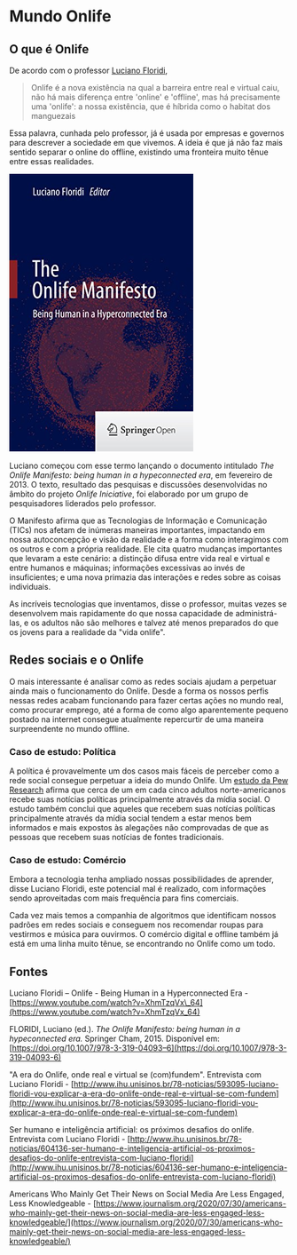 # Mundo Onlife

## O que é Onlife

De acordo com o professor [Luciano Floridi](https://en.wikipedia.org/wiki/Luciano_Floridi),

> Onlife é a nova existência na qual a barreira entre real e virtual caiu, não há mais diferença entre 'online' e 'offline', mas há precisamente uma 'onlife': a nossa existência, que é híbrida como o habitat dos manguezais

Essa palavra, cunhada pelo professor, já é usada por empresas e governos para descrever a sociedade em que vivemos. A ideia é que já não faz mais sentido separar o online do offline, existindo uma fronteira muito tênue entre essas realidades.

![Documento The Online Manifesto](../.gitbook/assets/image.png)

Luciano começou com esse termo lançando o documento intitulado _The Onlife Manifesto: being human in a hypeconnected era_, em fevereiro de 2013. O texto, resultado das pesquisas e discussões desenvolvidas no âmbito do projeto _Onlife Iniciative_, foi elaborado por um grupo de pesquisadores liderados pelo professor.

O Manifesto afirma que as Tecnologias de Informação e Comunicação \(TICs\) nos afetam de inúmeras maneiras importantes, impactando em nossa autoconcepção e visão da realidade e a forma como interagimos com os outros e com a própria realidade. Ele cita quatro mudanças importantes que levaram a este cenário: a distinção difusa entre vida real e virtual e entre humanos e máquinas; informações excessivas ao invés de insuficientes; e uma nova primazia das interações e redes sobre as coisas individuais.

As incríveis tecnologias que inventamos, disse o professor, muitas vezes se desenvolvem mais rapidamente do que nossa capacidade de administrá-las, e os adultos não são melhores e talvez até menos preparados do que os jovens para a realidade da "vida onlife".

## Redes sociais e o Onlife

O mais interessante é analisar como as redes sociais ajudam a perpetuar ainda mais o funcionamento do Onlife. Desde a forma os nossos perfis nessas redes acabam funcionando para fazer certas ações no mundo real, como procurar emprego, até a forma de como algo aparentemente pequeno postado na internet consegue atualmente repercurtir de uma maneira surpreendente no mundo offline. 

### Caso de estudo: Política

A política é provavelmente um dos casos mais fáceis de perceber como a rede social consegue perpetuar a ideia do mundo Onlife. Um [estudo da Pew Research](https://www.journalism.org/2020/07/30/americans-who-mainly-get-their-news-on-social-media-are-less-engaged-less-knowledgeable/) afirma que cerca de um em cada cinco adultos norte-americanos recebe suas notícias políticas principalmente através da mídia social. O estudo também conclui que aqueles que recebem suas notícias políticas principalmente através da mídia social tendem a estar menos bem informados e mais expostos às alegações não comprovadas de que as pessoas que recebem suas notícias de fontes tradicionais.

### Caso de estudo: Comércio

Embora a tecnologia tenha ampliado nossas possibilidades de aprender, disse Luciano Floridi, este potencial mal é realizado, com informações sendo aproveitadas com mais frequência para fins comerciais.

Cada vez mais temos a companhia de algoritmos que identificam nossos padrões em redes sociais e conseguem nos recomendar roupas para vestirmos e música para ouvirmos. O comércio digital e offline também já está em uma linha muito tênue, se encontrando no Onlife como um todo.

## Fontes

Luciano Floridi – Onlife - Being Human in a Hyperconnected Era - [https://www.youtube.com/watch?v=XhmTzqVx\_64](https://www.youtube.com/watch?v=XhmTzqVx_64)

FLORIDI, Luciano \(ed.\). _The Onlife Manifesto: being human in a hypeconnected era._ Springer Cham, 2015. Disponível em: [https://doi.org/10.1007/978-3-319-04093–6](https://doi.org/10.1007/978-3-319-04093-6)

"A era do Onlife, onde real e virtual se \(com\)fundem". Entrevista com Luciano Floridi - [http://www.ihu.unisinos.br/78-noticias/593095-luciano-floridi-vou-explicar-a-era-do-onlife-onde-real-e-virtual-se-com-fundem](http://www.ihu.unisinos.br/78-noticias/593095-luciano-floridi-vou-explicar-a-era-do-onlife-onde-real-e-virtual-se-com-fundem)

Ser humano e inteligência artificial: os próximos desafios do onlife. Entrevista com Luciano Floridi - [http://www.ihu.unisinos.br/78-noticias/604136-ser-humano-e-inteligencia-artificial-os-proximos-desafios-do-onlife-entrevista-com-luciano-floridi](http://www.ihu.unisinos.br/78-noticias/604136-ser-humano-e-inteligencia-artificial-os-proximos-desafios-do-onlife-entrevista-com-luciano-floridi)

Americans Who Mainly Get Their News on Social Media Are Less Engaged, Less Knowledgeable - [https://www.journalism.org/2020/07/30/americans-who-mainly-get-their-news-on-social-media-are-less-engaged-less-knowledgeable/](https://www.journalism.org/2020/07/30/americans-who-mainly-get-their-news-on-social-media-are-less-engaged-less-knowledgeable/)

